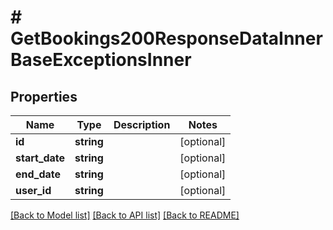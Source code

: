 # # GetBookings200ResponseDataInnerBaseExceptionsInner

## Properties

Name | Type | Description | Notes
------------ | ------------- | ------------- | -------------
**id** | **string** |  | [optional]
**start_date** | **string** |  | [optional]
**end_date** | **string** |  | [optional]
**user_id** | **string** |  | [optional]

[[Back to Model list]](../../README.md#models) [[Back to API list]](../../README.md#endpoints) [[Back to README]](../../README.md)
